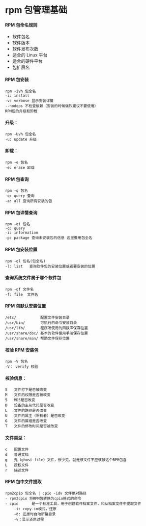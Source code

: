 <!-- Date: 2017-11-20 23:32:43 -->

# rpm 包管理基础

#### RPM 包命名规则

* 软件包名
* 软件版本
* 软件发布次数
* 适合的 Linux 平台
* 适合的硬件平台
* 包扩展名

#### RPM 包安装

```
rpm -ivh 包全名
-i: install
-v: verbose 显示安装详情
--nodeps 不检查依赖（安装的时候强烈建议不要使用）
RPM包的升级和卸载
```

#### 升级：

```
rpm -Uvh 包全名
-u: update 升级
```

#### 卸载：

```
rpm -e 包名
-e: erase 卸载
```

#### RPM 包查询

```
rpm -q 包名
-q: query 查询
-a: all 查询所有安装的包
```

#### RPM 包详情查询

```
rpm -qi 包名
-q: query
-i: information
-p: package 查询未安装包的信息 这里要用包全名
```

#### RPM 包安装位置

```
rpm -ql 包名(包全名)
-l: list   查询软件包的安装位置或者要安装的位置
```

#### 查询系统文件属于哪个软件包

```
rpm -qf 文件名
-f: file  文件名
```

#### RPM 包默认安装位置

```
/etc/           配置文件安装目录
/usr/bin/       可执行的命令安装目录
/usr/lib/       程序所使用的函数库保存位置
/usr/share/doc/ 基本的软件使用手册保存位置
/usr/share/man/ 帮助文件保存位置
```

#### 校验 RPM 安装包

```
rpm -V 包名
-V： verify 校验
```

#### 校验信息：

```
S   文件打下是否被改变
M   文件的权限是否被改变
5   MD5是否改变
D   设备的主从代码是否改变
L   文件的路径是否改变
U   文件的属主（所有者）是否改变
G   文件的属组是否改变
T   文件的修改时间是否被改变
```

#### 文件类型：

```
c   配置文件
d   普通文档
g   鬼（ghost file）文件，很少见，就是该文件不应该被这个RPM包含
L   授权文件
r   描述文件
```

#### RPM 包中文件提取

```
rpm2cpio 包全名 | cpio -idv 文件绝对路径
- rpm2cpio 将RPM包转换为cpio格式的命令
- cpio      是一个标准工具，用于创建软件档案文件，和从档案文件中提取文件
    -i: copy-in模式，还原
    -d: 还原时自动新建目录
    -v：显示还原过程
```
